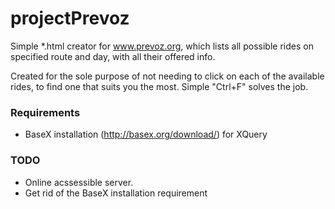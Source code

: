 # projectPrevoz
Simple *.html creator for www.prevoz.org, which lists all possible rides on specified route and day, with all their offered info. 

Created for the sole purpose of not needing to click on each of the available rides, to find one that suits you the most. Simple "Ctrl+F" solves the job.
### Requirements
- BaseX installation (http://basex.org/download/) for XQuery

### TODO
- Online acssessible server.
- Get rid of the BaseX installation requirement
